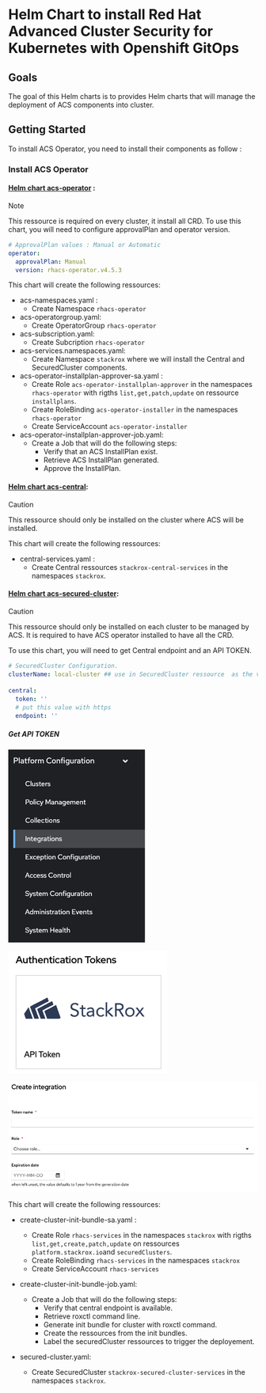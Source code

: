 # Helm Chart to install  Red Hat Advanced Cluster Security for Kubernetes with Openshift GitOps

## Goals
The goal of this Helm charts is to provides Helm charts that will manage the deployment of ACS components into cluster.

## Getting Started
To install ACS Operator, you need to install their components as follow :

### Install ACS Operator

#### [Helm chart acs-operator](./rhacs/acs-operator/Chart.yaml) : 

> [!NOTE]
> This ressource is required on every cluster, it install all CRD.
To use this chart, you will need to configure approvalPlan and operator version.

```yaml
# ApprovalPlan values : Manual or Automatic
operator:
  approvalPlan: Manual
  version: rhacs-operator.v4.5.3
```

This chart will create the following ressources:
- acs-namespaces.yaml : 
    - Create Namespace `rhacs-operator`
- acs-operatorgroup.yaml: 
    - Create OperatorGroup `rhacs-operator`
- acs-subscription.yaml: 
    - Create Subcription `rhacs-operator`
- acs-services.namespaces.yaml: 
    - Create Namespace `stackrox` where we will install the Central and SecuredCluster components.
- acs-operator-installplan-approver-sa.yaml :
    - Create Role `acs-operator-installplan-approver` in the namespaces `rhacs-operator` with rigths `list,get,patch,update` on ressource `installplans`.
    - Create RoleBinding `acs-operator-installer` in the namespaces `rhacs-operator`
    - Create ServiceAccount `acs-operator-installer`
- acs-operator-installplan-approver-job.yaml:
    - Create a Job that will do the following steps:
        - Verify that an ACS InstallPlan exist.
        - Retrieve ACS InstallPlan generated.
        - Approve the InstallPlan.


#### [Helm chart acs-central](./rhacs/acs-central-services/Chart.yaml/):

> [!CAUTION]
> This ressource should only be installed on the cluster where ACS will be installed.

This chart will create the following ressources:
- central-services.yaml : 
    - Create Central ressources `stackrox-central-services` in the namespaces `stackrox`.

#### [Helm chart acs-secured-cluster](./rhacs/acs-secured-cluster/Chart.yaml/):

> [!CAUTION]
> This ressource should only be installed on each cluster to be managed by ACS.
> It is required to have ACS operator installed to have all the CRD.

To use this chart, you will need to get Central endpoint and an API TOKEN.
```yaml
# SecuredCluster Configuration.
clusterName: local-cluster ## use in SecuredCluster ressource  as the value of the clusterName parameter.

central:
  token: ''
  # put this value with https
  endpoint: ''
```
##### Get API TOKEN
![Go to Integrations](./rhacs/images/integrations.png)

![GO to API TOKEN](./rhacs/images/apitoken.png)

![Fill the form](./rhacs/images/apitokenform.png)

This chart will create the following ressources:
- create-cluster-init-bundle-sa.yaml :
    - Create Role `rhacs-services` in the namespaces `stackrox` with rigths `list,get,create,patch,update` on ressources `platform.stackrox.io`and `securedClusters`.
    - Create RoleBinding `rhacs-services` in the namespaces `stackrox`
    - Create ServiceAccount `rhacs-services`

- create-cluster-init-bundle-job.yaml:
    - Create a Job that will do the following steps:
        - Verify that central endpoint is available.
        - Retrieve roxctl command line.
        - Generate init bundle for cluster with roxctl command.
        - Create the ressources from the init bundles.
        - Label the securedCluster ressources to trigger the deployement.

- secured-cluster.yaml:
    - Create SecuredCluster `stackrox-secured-cluster-services` in the namespaces `stackrox`.

